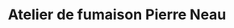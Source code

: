 ---
title: "Atelier de fumaison Pierre Neau"
url: /acheres/atelier-de-fumaison-pierre-neau/
shop: Fisch
---